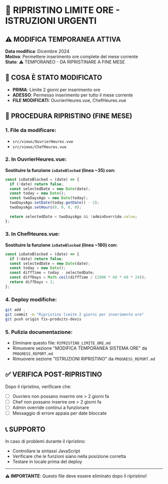 # 🔄 RIPRISTINO LIMITE ORE - ISTRUZIONI URGENTI

## ⚠️ MODIFICA TEMPORANEA ATTIVA

**Data modifica**: Dicembre 2024  
**Motivo**: Permettere inserimento ore complete del mese corrente  
**Stato**: ⚠️ TEMPORANEO - DA RIPRISTINARE A FINE MESE  

## 🎯 COSA È STATO MODIFICATO

- **PRIMA**: Limite 2 giorni per inserimento ore
- **ADESSO**: Permesso inserimento per tutto il mese corrente
- **FILE MODIFICATI**: OuvrierHeures.vue, ChefHeures.vue

## 🔧 PROCEDURA RIPRISTINO (FINE MESE)

### 1. File da modificare:
- `src/views/OuvrierHeures.vue`
- `src/views/ChefHeures.vue`

### 2. In OuvrierHeures.vue:
**Sostituire la funzione `isDateBlocked` (linea ~35) con:**
```javascript
const isDateBlocked = (date) => {
  if (!date) return false;
  const selectedDate = new Date(date);
  const today = new Date();
  const twoDaysAgo = new Date(today);
  twoDaysAgo.setDate(today.getDate() - 2);
  twoDaysAgo.setHours(0, 0, 0, 0);
  
  return selectedDate < twoDaysAgo && !adminOverride.value;
};
```

### 3. In ChefHeures.vue:
**Sostituire la funzione `isDateBlocked` (linea ~180) con:**
```javascript
const isDateBlocked = (date) => {
  if (!date) return false;
  const selectedDate = new Date(date);
  const today = new Date();
  const diffTime = today - selectedDate;
  const diffDays = Math.ceil(diffTime / (1000 * 60 * 60 * 24));
  return diffDays > 2;
};
```

### 4. Deploy modifiche:
```bash
git add .
git commit -m "Ripristino limite 2 giorni per inserimento ore"
git push origin fix-produits-devis
```

### 5. Pulizia documentazione:
- Eliminare questo file: `RIPRISTINO_LIMITE_ORE.md`
- Rimuovere sezione "MODIFICA TEMPORANEA SISTEMA ORE" da `PROGRESS_REPORT.md`
- Rimuovere sezione "ISTRUZIONI RIPRISTINO" da `PROGRESS_REPORT.md`

## ✅ VERIFICA POST-RIPRISTINO

Dopo il ripristino, verificare che:
- [ ] Ouvriers non possano inserire ore > 2 giorni fa
- [ ] Chef non possano inserire ore > 2 giorni fa  
- [ ] Admin override continui a funzionare
- [ ] Messaggio di errore appaia per date bloccate

## 📞 SUPPORTO

In caso di problemi durante il ripristino:
- Controllare la sintassi JavaScript
- Verificare che le funzioni siano nella posizione corretta
- Testare in locale prima del deploy

---

**⚠️ IMPORTANTE**: Questo file deve essere eliminato dopo il ripristino!